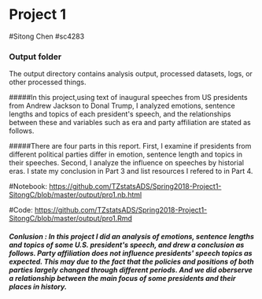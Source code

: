 # Project 1 
#Sitong Chen
#sc4283
### Output folder

The output directory contains analysis output, processed datasets, logs, or other processed things.

#####In this project,using text of inaugural speeches from US presidents from Andrew Jackson to Donal Trump, I analyzed emotions, sentence lengths and topics of each president's speech, and the relationships between these and variables such as era and party affiliation are stated as follows.

#####There are four parts in this report. First, I examine if presidents from different political parties differ in emotion, sentence length and topics in their speeches. Second, I analyze the influence on speeches by historial eras. I state my conclusion in Part 3 and list resources I refered to in Part 4.

#Notebook: https://github.com/TZstatsADS/Spring2018-Project1-SitongC/blob/master/output/pro1.nb.html

#Code: https://github.com/TZstatsADS/Spring2018-Project1-SitongC/blob/master/output/pro1.Rmd

##### Conlusion : In this project I did an analysis of emotions, sentence lengths and topics of some U.S. president's speech, and drew a conclusion as follows. Party affiliation does not influence presidents' speech topics as expected. This may due to the fact that the policies and positions of both parties largely changed through different periods. And we did oberserve a relationship between the main focus of some presidents and their places in history.